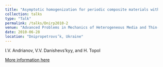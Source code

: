 ```yaml
---
title: "Asymptotic homogenization for periodic composite materials with imperfect bonding conditions"
collection: talks
type: "Talk"
permalink: /talks/Dnirp2010-2
venue: "Advanced Problems in Mechanics of Heterogeneous Media and Thin-Walled Structures"
date: 2010-06-28
location: "Dnipropetrovs’k, Ukraine"
---
```


I.V. Andrianov, V.V. Danishevs’kyy, and H. Topol

[More information here](https://www.researchgate.net/publication/264921220_Asymptotic_homogenization_for_periodic_composite_materials_with_imperfect_bonding_conditions)










